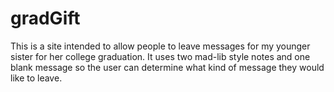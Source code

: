 gradGift
========
This is a site intended to allow people to leave messages for my younger sister for her college graduation.  It uses two mad-lib style notes and one blank message so the user can determine what kind of message they would like to leave.